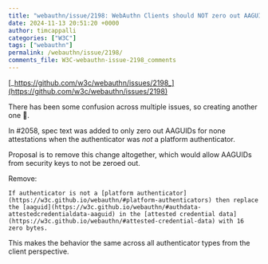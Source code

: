 ```yaml
---
title: "webauthn/issue/2198: WebAuthn Clients should NOT zero out AAGUIDs from security keys when attestation is none"
date: 2024-11-13 20:51:20 +0000
author: timcappalli
categories: ["W3C"]
tags: ["webauthn"]
permalink: /webauthn/issue/2198/
comments_file: W3C-webauthn-issue-2198_comments
---
```


[_https://github.com/w3c/webauthn/issues/2198_](https://github.com/w3c/webauthn/issues/2198)

There has been some confusion across multiple issues, so creating another one 🫠.

In #2058, spec text was added to only zero out AAGUIDs for none attestations when the authenticator was *not* a platform authenticator.

Proposal is to remove this change altogether, which would allow AAGUIDs from security keys to not be zeroed out.

Remove:
```
If authenticator is not a [platform authenticator](https://w3c.github.io/webauthn/#platform-authenticators) then replace the [aaguid](https://w3c.github.io/webauthn/#authdata-attestedcredentialdata-aaguid) in the [attested credential data](https://w3c.github.io/webauthn/#attested-credential-data) with 16 zero bytes.
```

This makes the behavior the same across all authenticator types from the client perspective.